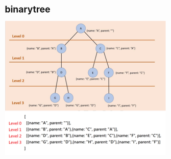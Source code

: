 # binarytree

![image](https://github.com/liaoshixian123tv/binarytree/blob/main/binarytree.png)
![image](https://github.com/liaoshixian123tv/binarytree/blob/main/binarytree%20arr.png)

